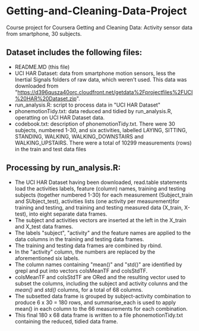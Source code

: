 # Getting-and-Cleaning-Data-Project
Course project for Coursera Getting and Cleaning Data: Activity sensor data from smartphone, 30 subjects.

## Dataset includes the following files:
* README.MD (this file)
* UCI HAR Dataset: data from smartphone motion sensors, less the Inertial Signals folders of raw data, which weren't used.  This data was downloaded from "https://d396qusza40orc.cloudfront.net/getdata%2Fprojectfiles%2FUCI%20HAR%20Dataset.zip".
* run_analysis.R:  script to process data in "UCI HAR Dataset"
* phonemotionTidy.txt: data reduced and tidied by run_analysis.R, operatting on UCI HAR Dataset data.
* codebook.txt: description of phonemotionTidy.txt.
There were 30 subjects, numbered 1-30, and six activities, labelled LAYING, SITTING, STANDING, WALKING, WALKING_DOWNSTAIRS and WALKING_UPSTAIRS.  There were a total of 10299 measurements (rows) in the train and test data files

## Processing by run_analysis.R:
* The UCI HAR Dataset having been downloaded, read.table statements load the activities labels, feature (column) names, training  and testing subjects (together numbered 1-30) for each measurement (Subject_train and SUbject_test), activities lists (one activity per measurement)for training and testing, and training and testing measured data (X_train, X-test), into eight separate data frames. 
* The subject and activities vectors are inserted at the left in the X_train and X_test data frames.
* The labels "subject", "activity" and the feature names are applied to the data columns in the training and testing data frames.
* The training and testing data frames are combined by rbind.
* In the "activity" column, the numbers are replaced by the aforementioned six labels.
* The column names containing "mean()" and "std()" are identified by grepl and put into vectors colsMeanTF and colsStdTF.
* colsMeanTF and colsStdTF are ORed and the resulting vector used to subset the columns, including the subject and activity colunns and the *mean()* and *std()* columns, for a total of 68 columns.
* The subsetted data frame is grouped by subject-activity combination to produce 6 x 30 = 180 rows, and summarise_each is used to apply mean() in each column to the 66 measurements for each combination.  
* This final 180 x 68 data frame is written to a file phonemotionTidy.txt containing the reduced, tidied data frame.

